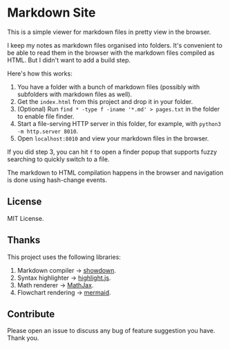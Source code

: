# Markdown Site

This is a simple viewer for markdown files in pretty view in the browser.

I keep my notes as markdown files organised into folders. It's convenient to be able to read them in the browser with
the markdown files compiled as HTML. But I didn't want to add a build step.

Here's how this works:

1. You have a folder with a bunch of markdown files (possibly with subfolders with markdown files as well).
2. Get the `index.html` from this project and drop it in your folder.
3. (Optional) Run `find * -type f -iname '*.md' > pages.txt` in the folder to enable file finder.
3. Start a file-serving HTTP server in this folder, for example, with `python3 -m http.server 8010`.
4. Open `localhost:8010` and view your markdown files in the browser.

If you did step 3, you can hit `f` to open a finder popup that supports fuzzy searching to quickly switch to a file.

The markdown to HTML compilation happens in the browser and navigation is done using hash-change events.

## License

MIT License.

## Thanks

This project uses the following libraries:

1. Markdown compiler -> [showdown](http://www.showdownjs.com/).
2. Syntax highlighter -> [highlight.js](https://highlightjs.org).
3. Math renderer -> [MathJax](https://www.mathjax.org).
4. Flowchart rendering -> [mermaid](https://mermaidjs.github.io).

## Contribute

Please open an issue to discuss any bug of feature suggestion you have. Thank you.
